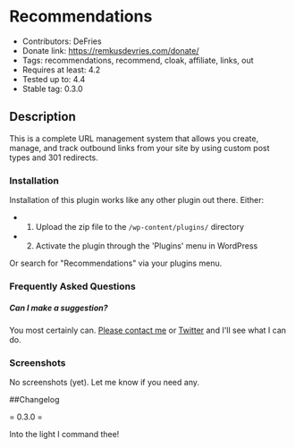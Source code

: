 # Recommendations

* Contributors: DeFries
* Donate link: https://remkusdevries.com/donate/
* Tags: recommendations, recommend, cloak, affiliate, links, out
* Requires at least: 4.2
* Tested up to: 4.4
* Stable tag: 0.3.0

## Description

This is a complete URL management system that allows you create, manage, and track outbound links from your site by using custom post types and 301 redirects.

### Installation

Installation of this plugin works like any other plugin out there. Either:

* 1. Upload the zip file to the `/wp-content/plugins/` directory
* 2. Activate the plugin through the 'Plugins' menu in WordPress

Or search for "Recommendations" via your plugins menu.

### Frequently Asked Questions

##### Can I make a suggestion?

You most certainly can. [Please contact me](https://remkusdevries.com/contact/ "Please contact me") or [Twitter](http://twitter.com/DeFries "My Twitter Account") and I'll see what I can do.


### Screenshots

No screenshots (yet). Let me know if you need any.

##Changelog

= 0.3.0 =

Into the light I command thee!


